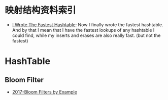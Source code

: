 
# 映射结构资料索引



- [I Wrote The Fastest Hashtable](http://6me.us/sGhX): Now I finally wrote the fastest hashtable. And by that I mean that I have the fastest lookups of any hashtable I could find, while my inserts and erases are also really fast. (but not the fastest)




# HashTable


## Bloom Filter

- [2017-Bloom Filters by Example](https://llimllib.github.io/bloomfilter-tutorial/)
